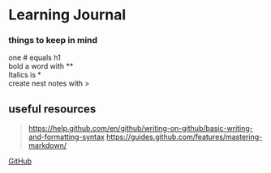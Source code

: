 # Learning Journal
### things to keep in mind

one # equals h1  
bold a word with **  
Italics is *  
create nest notes with >  

## useful resources
>https://help.github.com/en/github/writing-on-github/basic-writing-and-formatting-syntax 
>https://guides.github.com/features/mastering-markdown/ 

[GitHub](https://www.github.com)
